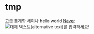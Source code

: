 # tmp
고급 통계학 세미나 
hello world 
[Naver](https://www.naver.com )
![대체 텍스트(alternative text)를 입력하세요!](http://www.gstatic.com/webp/gallery/5.jpg "링크 설명(title)을 작성하세요.")
